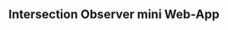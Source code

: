 ## Intersection Observer mini Web-App
<!-- This project was bootstrapped with [Create React App](https://github.com/facebook/create-react-app). -->

